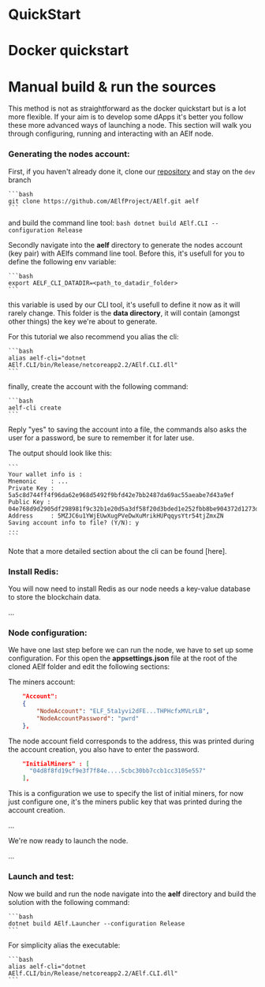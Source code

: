 # QuickStart

# Docker quickstart


# Manual build & run the sources

This method is not as straightforward as the docker quickstart but is a lot more flexible. If your aim is to develop some dApps it's better you follow these more advanced ways of launching a node. This section will walk you through configuring, running and interacting with an AElf node.

### Generating the nodes account:
First, if you haven't already done it, clone our [repository](https://github.com/AElfProject/AElf) and stay on the `dev` branch

    ```bash
    git clone https://github.com/AElfProject/AElf.git aelf
    ```

and build the command line tool:
    ```bash
    dotnet build AElf.CLI --configuration Release
    ```

Secondly navigate into the **aelf** directory to generate the nodes account (key pair) with AElfs command line tool. Before this, it's usefull for you to define the following env variable:

    ```bash
    export AELF_CLI_DATADIR=<path_to_datadir_folder>
    ```

this variable is used by our CLI tool, it's usefull to define it now as it will rarely change. This folder is the **data directory**, it will contain (amongst other things) the key we're about to generate.

For this tutorial we also recommend you alias the cli:

    ```bash
    alias aelf-cli="dotnet AElf.CLI/bin/Release/netcoreapp2.2/AElf.CLI.dll"
    ```
finally, create the account with the following command:

    ```bash
    aelf-cli create
    ```
Reply "yes" to saving the account into a file, the commands also asks the user for a password, be sure to remember it for later use.

The output should look like this:

    ```
    Your wallet info is :
    Mnemonic    : ...
    Private Key : 5a5c8d744ff4f96da62e968d5492f9bfd42e7bb2487da69ac55aeabe7d43a9ef
    Public Key : 04e768d9d2905df298981f9c32b1e20d5a3df58f20d3bded1e252fbb8be904372d1273d9d485ee46e7da0d94df9cde59744995f9dcdfb74b8053ea4df926ad9ec5
    Address     : 5MZJC6u1YWjEUwXugPVeDwXuMrikHUPqqysYtr54tjZmxZN
    Saving account info to file? (Y/N): y
    ...
    ```

Note that a more detailed section about the cli can be found [here].

### Install Redis:
You will now need to install Redis as our node needs a key-value database to store the blockchain data.

...

### Node configuration:
We have one last step before we can run the node, we have to set up some configuration. For this open the **appsettings.json** file at the root of the cloned AElf folder and edit the following sections:

The miners account:
```json
    "Account": 
    {
        "NodeAccount": "ELF_5ta1yvi2dFE...THPHcfxMVLrLB",
        "NodeAccountPassword": "pwrd"
    },
```
The node account field corresponds to the address, this was printed during the account creation, you also have to enter the password.

```json
    "InitialMiners" : [
      "04d8f8fd19cf9e3f7f84e....5cbc30bb7ccb1cc3105e557"
    ],
```
This is a configuration we use to specify the list of initial miners, for now just configure one, it's the miners public key that was printed during the account creation.

...

We're now ready to launch the node.

...

### Launch and test:
Now we build and run the node navigate into the **aelf** directory and build the solution with the following command:

    ```bash
    dotnet build AElf.Launcher --configuration Release
    ```

For simplicity alias the executable:

    ```bash
    alias aelf-cli="dotnet AElf.CLI/bin/Release/netcoreapp2.2/AElf.CLI.dll"
    ```


